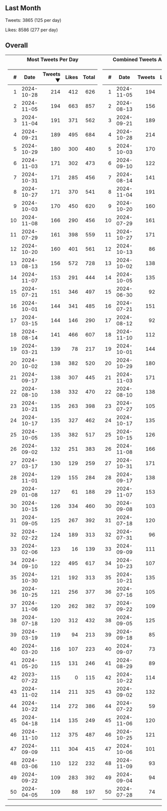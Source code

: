 ## Last Month
Tweets: 3865 (125 per day)

Likes: 8586 (277 per day)

## Overall
<table>
<tr><th>Most Tweets Per Day</th><th>Combined Tweets And Likes</th></tr><tr><td>


|#|Date|Tweets ▼|Likes|Total|
|--:|--|--:|--:|--:|
|1|2024-10-28|214|412|626|
|2|2024-11-05|194|663|857|
|3|2024-11-04|191|371|562|
|4|2024-09-21|189|495|684|
|5|2024-10-29|180|300|480|
|6|2024-11-03|171|302|473|
|7|2024-10-31|171|285|456|
|8|2024-10-27|171|370|541|
|9|2024-10-03|170|450|620|
|10|2024-11-08|166|290|456|
|11|2024-07-29|161|398|559|
|12|2024-10-20|160|401|561|
|13|2024-08-13|156|572|728|
|14|2024-11-07|153|291|444|
|15|2024-07-21|151|346|497|
|16|2024-10-01|144|341|485|
|17|2024-03-15|144|146|290|
|18|2024-08-14|141|466|607|
|19|2024-03-21|139|78|217|
|20|2024-10-02|138|382|520|
|21|2024-09-17|138|307|445|
|22|2024-08-10|138|332|470|
|23|2024-10-21|135|263|398|
|24|2024-10-17|135|327|462|
|25|2024-10-05|135|382|517|
|26|2024-09-02|132|251|383|
|27|2024-03-17|130|129|259|
|28|2024-11-01|129|155|284|
|29|2024-01-08|127|61|188|
|30|2024-10-15|126|334|460|
|31|2024-09-05|125|267|392|
|32|2024-02-22|124|189|313|
|33|2024-02-06|123|16|139|
|34|2024-09-10|122|495|617|
|35|2024-10-30|121|192|313|
|36|2024-10-25|121|256|377|
|37|2024-11-06|120|262|382|
|38|2024-07-18|120|312|432|
|39|2024-03-19|119|94|213|
|40|2024-03-20|116|107|223|
|41|2024-05-20|115|131|246|
|42|2023-07-22|115|0|115|
|43|2024-11-02|114|211|325|
|44|2024-10-22|114|272|386|
|45|2024-04-18|114|135|249|
|46|2024-11-10|112|375|487|
|47|2024-09-09|111|304|415|
|48|2024-03-06|110|122|232|
|49|2024-09-22|109|283|392|
|50|2024-04-05|109|88|197|

</td><td>


|#|Date|Tweets|Likes|Total ▼|
|--:|--|--:|--:|--:|
|1|2024-11-05|194|663|857|
|2|2024-08-13|156|572|728|
|3|2024-09-21|189|495|684|
|4|2024-10-28|214|412|626|
|5|2024-10-03|170|450|620|
|6|2024-09-10|122|495|617|
|7|2024-08-14|141|466|607|
|8|2024-11-04|191|371|562|
|9|2024-10-20|160|401|561|
|10|2024-07-29|161|398|559|
|11|2024-10-27|171|370|541|
|12|2024-10-13|86|438|524|
|13|2024-10-02|138|382|520|
|14|2024-10-05|135|382|517|
|15|2024-06-30|92|413|505|
|16|2024-07-21|151|346|497|
|17|2024-08-12|92|404|496|
|18|2024-11-10|112|375|487|
|19|2024-10-01|144|341|485|
|20|2024-10-29|180|300|480|
|21|2024-11-03|171|302|473|
|22|2024-08-10|138|332|470|
|23|2024-07-27|105|359|464|
|24|2024-10-17|135|327|462|
|25|2024-10-15|126|334|460|
|26|2024-11-08|166|290|456|
|27|2024-10-31|171|285|456|
|28|2024-09-17|138|307|445|
|29|2024-11-07|153|291|444|
|30|2024-09-08|103|341|444|
|31|2024-07-18|120|312|432|
|32|2024-07-31|96|325|421|
|33|2024-09-09|111|304|415|
|34|2024-10-23|107|297|404|
|35|2024-10-21|135|263|398|
|36|2024-07-16|105|292|397|
|37|2024-09-22|109|283|392|
|38|2024-09-05|125|267|392|
|39|2024-09-18|85|305|390|
|40|2024-09-07|73|316|389|
|41|2024-08-29|89|299|388|
|42|2024-10-22|114|272|386|
|43|2024-09-02|132|251|383|
|44|2024-07-22|59|324|383|
|45|2024-11-06|120|262|382|
|46|2024-10-25|121|256|377|
|47|2024-10-06|101|271|372|
|48|2024-11-09|93|275|368|
|49|2024-09-04|94|270|364|
|50|2024-07-28|74|288|362|

</td><tr>
</table>

